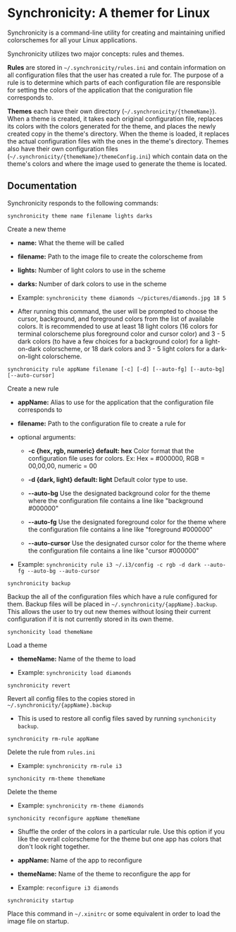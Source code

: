 # Synchronicity: A themer for Linux

Synchronicity is a command-line utility for creating and maintaining unified colorschemes for all your Linux applications.

Synchronicity utilizes two major concepts: rules and themes.

**Rules** are stored in `~/.synchronicity/rules.ini` and contain information on all configuration files that the user has created a rule for. The purpose of a rule is to determine which parts of each configuration file are responsible for setting the colors of the application that the coniguration file corresponds to.

**Themes** each have their own directory (`~/.synchronicity/{themeName}`). When a theme is created, it takes each original configuration file, replaces its colors with the colors generated for the theme, and places the newly created copy in the theme's directory. When the theme is loaded, it replaces the actual configuration files with the ones in the theme's directory. Themes also have their own configuration files (`~/.synchronicity/{themeName}/themeConfig.ini`) which contain data on the theme's colors and where the image used to generate the theme is located.

## Documentation
Synchronicity responds to the following commands:

`synchronicity theme name filename lights darks`

Create a new theme

* **name:** What the theme will be called

* **filename:** Path to the image file to create the colorscheme from

* **lights:** Number of light colors to use in the scheme

* **darks:** Number of dark colors to use in the scheme

* Example: `synchronicity theme diamonds ~/pictures/diamonds.jpg 18 5`

* After running this command, the user will be prompted to choose the cursor, background, and foreground colors from the list of available colors. It is recommended to use at least 18 light colors (16 colors for terminal colorscheme plus foreground color and cursor color) and 3 - 5 dark colors (to have a few choices for a background color) for a light-on-dark colorscheme, or 18 dark colors and 3 - 5 light colors for a dark-on-light colorscheme.

`synchronicity rule appName filename [-c] [-d] [--auto-fg] [--auto-bg] [--auto-cursor]`

Create a new rule

* **appName:** Alias to use for the application that the configuration file corresponds to

* **filename:** Path to the configuration file to create a rule for

* optional arguments:

    * **-c {hex, rgb, numeric} default: hex** Color format that the configuration file uses for colors. Ex: Hex = #000000, RGB = 00,00,00, numeric = 00

    * **-d {dark, light} default: light** Default color type to use.

    * **--auto-bg** Use the designated background color for the theme where the configuration file contains a line like "background #000000"

    * **--auto-fg** Use the designated foreground color for the theme where the configuration file contains a line like "foreground #000000"

    * **--auto-cursor** Use the designated cursor color for the theme where the configuration file contains a line like "cursor #000000"

* Example: `synchronicity rule i3 ~/.i3/config -c rgb -d dark --auto-fg --auto-bg --auto-cursor`

`synchronicity backup`

Backup the all of the configuration files which have a rule configured for them. Backup files will be placed in `~/.synchronicity/{appName}.backup`. This allows the user to try out new themes without losing their current configuration if it is not currently stored in its own theme.

`synchonicity load themeName`

Load a theme

* **themeName:** Name of the theme to load

* Example: `synchronicity load diamonds`

`synchronicity revert`

Revert all config files to the copies stored in `~/.synchronicity/{appName}.backup`

* This is used to restore all config files saved by running `synchonicity backup`.

`synchronicity rm-rule appName`

Delete the rule from `rules.ini`

* Example: `synchronicity rm-rule i3`

`synchonicity rm-theme themeName`

Delete the theme

* Example: `synchronicity rm-theme diamonds`

`synchonicity reconfigure appName themeName`

* Shuffle the order of the colors in a particular rule. Use this option if you like the overall colorscheme for the theme but one app has colors that don't look right together.

* **appName:** Name of the app to reconfigure

* **themeName:** Name of the theme to reconfigure the app for

* Example: `reconfigure i3 diamonds`

`synchronicity startup`

Place this command in `~/.xinitrc` or some equivalent in order to load the image file on startup.
